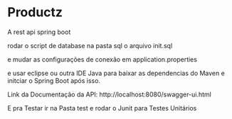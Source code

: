 # Productz
A rest api spring boot


rodar o script de database na pasta sql o arquivo init.sql

e mudar as configurações de conexão em application.properties

e usar eclipse ou outra IDE Java para baixar as dependencias do Maven e initciar
o Spring Boot após isso.

Link da Documentação da API:
http://localhost:8080/swagger-ui.html

E pra Testar ir na Pasta test e rodar o Junit 
para Testes Unitários


